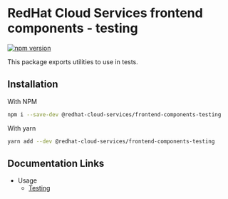# RedHat Cloud Services frontend components - testing

[![npm version](https://badge.fury.io/js/%40redhat-cloud-services%2Ffrontend-components-testing.svg)](https://badge.fury.io/js/%40redhat-cloud-services%2Ffrontend-components-testing)


This package exports utilities to use in tests.

## Installation
With NPM
```bash
npm i --save-dev @redhat-cloud-services/frontend-components-testing
```

With yarn
```bash
yarn add --dev @redhat-cloud-services/frontend-components-testing
```

## Documentation Links

* Usage
    * [Testing](doc/testing.md)
